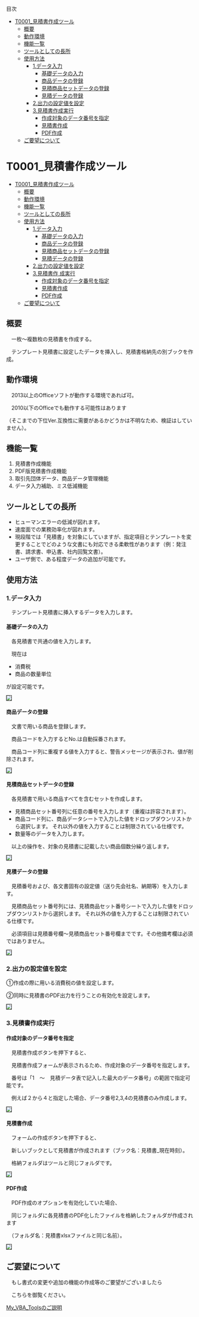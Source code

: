 <!-- START doctoc generated TOC please keep comment here to allow auto update -->
<!-- DON'T EDIT THIS SECTION, INSTEAD RE-RUN doctoc TO UPDATE -->
目次

- [T0001_見積書作成ツール](#t0001_%E8%A6%8B%E7%A9%8D%E6%9B%B8%E4%BD%9C%E6%88%90%E3%83%84%E3%83%BC%E3%83%AB)
  - [概要](#%E6%A6%82%E8%A6%81)
  - [動作環境](#%E5%8B%95%E4%BD%9C%E7%92%B0%E5%A2%83)
  - [機能一覧](#%E6%A9%9F%E8%83%BD%E4%B8%80%E8%A6%A7)
  - [ツールとしての長所](#%E3%83%84%E3%83%BC%E3%83%AB%E3%81%A8%E3%81%97%E3%81%A6%E3%81%AE%E9%95%B7%E6%89%80)
  - [使用方法](#%E4%BD%BF%E7%94%A8%E6%96%B9%E6%B3%95)
    - [1.データ入力](#1%E3%83%87%E3%83%BC%E3%82%BF%E5%85%A5%E5%8A%9B)
      - [基礎データの入力](#%E5%9F%BA%E7%A4%8E%E3%83%87%E3%83%BC%E3%82%BF%E3%81%AE%E5%85%A5%E5%8A%9B)
      - [商品データの登録](#%E5%95%86%E5%93%81%E3%83%87%E3%83%BC%E3%82%BF%E3%81%AE%E7%99%BB%E9%8C%B2)
      - [見積商品セットデータの登録](#%E8%A6%8B%E7%A9%8D%E5%95%86%E5%93%81%E3%82%BB%E3%83%83%E3%83%88%E3%83%87%E3%83%BC%E3%82%BF%E3%81%AE%E7%99%BB%E9%8C%B2)
      - [見積データの登録](#%E8%A6%8B%E7%A9%8D%E3%83%87%E3%83%BC%E3%82%BF%E3%81%AE%E7%99%BB%E9%8C%B2)
    - [2.出力の設定値を設定](#2%E5%87%BA%E5%8A%9B%E3%81%AE%E8%A8%AD%E5%AE%9A%E5%80%A4%E3%82%92%E8%A8%AD%E5%AE%9A)
    - [3.見積書作成実行](#3%E8%A6%8B%E7%A9%8D%E6%9B%B8%E4%BD%9C%E6%88%90%E5%AE%9F%E8%A1%8C)
      - [作成対象のデータ番号を指定](#%E4%BD%9C%E6%88%90%E5%AF%BE%E8%B1%A1%E3%81%AE%E3%83%87%E3%83%BC%E3%82%BF%E7%95%AA%E5%8F%B7%E3%82%92%E6%8C%87%E5%AE%9A)
      - [見積書作成](#%E8%A6%8B%E7%A9%8D%E6%9B%B8%E4%BD%9C%E6%88%90)
      - [PDF作成](#pdf%E4%BD%9C%E6%88%90)
  - [ご要望について](#%E3%81%94%E8%A6%81%E6%9C%9B%E3%81%AB%E3%81%A4%E3%81%84%E3%81%A6)

<!-- END doctoc generated TOC please keep comment here to allow auto update -->



# T0001_見積書作成ツール



<div class="toc">
  <ul>
    <li><a href="#T0001_見積書作成ツール">T0001_見積書作成ツール</a>
      <ul>
        <li><a href="#概要">概要</a></li>
        <li><a href="#動作環境">動作環境</a></li>
        <li><a href="#機能一覧">機能一覧</a></li>
        <li><a href="#ツールとしての長所">ツールとしての長所</a></li>
        <li><a href="#使用方法">使用方法</a>
          <ul>
            <li><a href="#1.データ入力">1.データ入力</a>
              <ul>
                <li><a href="#基礎データの入力">基礎データの入力</a></li>
                <li><a href="#商品データの登録">商品データの登録</a></li>
                <li><a href="#見積商品セットデータの登録">見積商品セットデータの登録</a></li>
                <li><a href="#見積データの登録">見積データの登録</a></li>
              </ul>
            </li>
            <li><a href="#2.出力の設定値を設定">2.出力の設定値を設定</a></li>
            <li><a href="#3.見積書作 成実行">3.見積書作 成実行</a>
              <ul>
                <li><a href="#作成対象のデータ番号を指定">作成対象のデータ番号を指定</a></li>
                <li><a href="#見積書作成">見積書作成</a></li>
                <li><a href="#PDF作成">PDF作成</a></li>
              </ul>
            </li>
          </ul>
        </li>
        <li><a href="#ご要望について">ご要望について</a></li>
      </ul>
    </li>
  </ul>
</div>



## 概要

　一枚～複数枚の見積書を作成する。

　テンプレート見積書に設定したデータを挿入し、見積書格納先の別ブックを作成。



## 動作環境

　2013以上のOfficeソフトが動作する環境であれば可。

　2010以下のOfficeでも動作する可能性はあります

（そこまでの下位Ver.互換性に需要があるかどうかは不明なため、検証はしていません）。



## 機能一覧

1. 見積書作成機能
2. PDF版見積書作成機能
3. 取引先団体データ、商品データ管理機能
4. データ入力補助、ミス低減機能



## ツールとしての長所

- ヒューマンエラーの低減が図れます。
- 速度面での業務効率化が図れます。
- 現段階では「見積書」を対象にしていますが、指定項目とテンプレートを変更することでどのような文書にも対応できる柔軟性があります（例：発注書、請求書、申込書、社内回覧文書）。
- ユーザ側で、ある程度データの追加が可能です。



## 使用方法

### 1.データ入力

　テンプレート見積書に挿入するデータを入力します。



#### 基礎データの入力

　各見積書で共通の値を入力します。

　現在は

 - 消費税
 - 商品の数量単位

が設定可能です。



<img src="../_ImageForMarkdown/T0001/image_1.png" style="zoom:80%;border: 1px  solid" />



#### 商品データの登録

　文書で用いる商品を登録します。

　商品コードを入力するとNo.は自動採番されます。

　商品コード列に重複する値を入力すると、警告メッセージが表示され、値が削除されます。

<img src="../_ImageForMarkdown/T0001/image_2.png" style="zoom:80%;border: 1px  solid" />



#### 見積商品セットデータの登録

　各見積書で用いる商品すべてを含むセットを作成します。

- 見積商品セット番号列に任意の番号を入力します（重複は許容されます）。
- 商品コード列に、商品データシートで入力した値をドロップダウンリストから選択します。
それ以外の値を入力することは制限されている仕様です。
- 数量等のデータを入力します。

　以上の操作を、対象の見積書に記載したい商品個数分繰り返します。



<img src="../_ImageForMarkdown/T0001/image_3.png" style="zoom:80%;border: 1px  solid" />



#### 見積データの登録

　見積番号および、各文書固有の設定値（送り先会社名、納期等）を入力します。

　見積商品セット番号列には、見積商品セット番号シートで入力した値をドロップダウンリストから選択します。
それ以外の値を入力することは制限されている仕様です。

　必須項目は見積番号欄～見積商品セット番号欄までです。その他備考欄は必須ではありません。



<img src="../_ImageForMarkdown/T0001/image_4.png" style="zoom:80%;border: 1px  solid" />



### 2.出力の設定値を設定

①作成の際に用いる消費税の値を設定します。

②同時に見積書のPDF出力を行うことの有効化を設定します。



<img src="../_ImageForMarkdown/T0001/image_5.png" style="zoom:80%;border: 1px  solid" />



### 3.見積書作成実行



#### 作成対象のデータ番号を指定

　見積書作成ボタンを押下すると、

　見積書作成フォームが表示されるため、作成対象のデータ番号を指定します。



　番号は「1　～　見積データ表で記入した最大のデータ番号」の範囲で指定可能です。

　例えば２から４と指定した場合、データ番号2,3,4の見積書のみ作成します。



<img src="../_ImageForMarkdown/T0001/image_6.png" style="zoom:80%;border: 1px  solid" />





#### 見積書作成

　フォームの作成ボタンを押下すると、

　新しいブックとして見積書が作成されます（ブック名：見積書_現在時刻）。

　格納フォルダはツールと同じフォルダです。



<img src="../_ImageForMarkdown/T0001/image_7.png" style="zoom:80%;border: 1px  solid" />



#### PDF作成

　PDF作成のオプションを有効化していた場合、

　同じフォルダに各見積書のPDF化したファイルを格納したフォルダが作成されます

　（フォルダ名：見積書xlsxファイルと同じ名前）。



<img src="../_ImageForMarkdown/T0001/image_8.png" style="zoom:80%;border: 1px  solid" />



## ご要望について

　もし書式の変更や追加の機能の作成等のご要望がございましたら

　こちらを御覧ください。



[My_VBA_Toolsのご説明](https://github.com/dede-20191130/My_VBA_Tools#%E4%BB%95%E4%BA%8B%E3%81%AE%E3%81%94%E4%BE%9D%E9%A0%BC)

